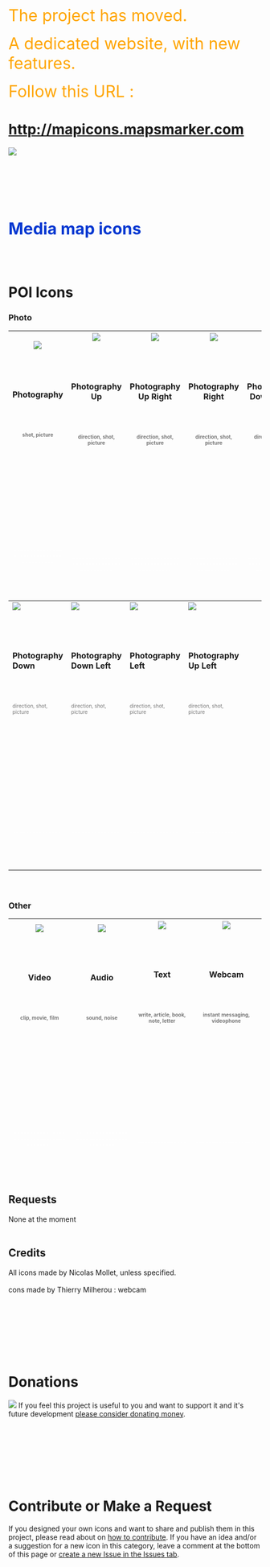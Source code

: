 <font color='orange' size='6'>The project has moved. </font><br><br><font color='orange' size='6'>A dedicated website, with new features. </font><br><br><font color='orange' size='6'>Follow this URL : </font>

<h1><a href='http://mapicons.mapsmarker.com'>http://mapicons.mapsmarker.com</a></h1>

<a href='http://mapicons.mapsmarker.com'><img src='http://google-maps-icons.googlecode.com/files/mic-smallcap.gif' /></a>


<br>
<br>
<FONT color="#0337D1" size="6"><br>
<br>
<b>Media map icons</b>

</FONT>

<br>
<br>
<br>
<br>
<h1>POI Icons</h1>
<h3>Photo</h3>
<table><thead><th> <img src='http://google-maps-icons.googlecode.com/files/photo.png' /> <br>
<br>
<BR><br>
<br>
<b>Photography</b>

<BR>

<br>
<br>
<FONT color="#777777" size="1"><br>
<br>
shot, picture<br>
<br>
</FONT><br>
<br>
<br>
<br>
<BR><br>
<br>
<br>
<br>
<FONT color="#ffffff" size="1"><br>
<br>
----------------------------------------<br>
<br>
</FONT><br>
<br>
</th><th> <img src='http://google-maps-icons.googlecode.com/files/photoup.png' /> <br>
<br>
<BR><br>
<br>
<b>Photography Up</b>

<BR>

<br>
<br>
<FONT color="#777777" size="1"><br>
<br>
direction, shot, picture<br>
<br>
</FONT><br>
<br>
<br>
<br>
<BR><br>
<br>
<br>
<br>
<FONT color="#ffffff" size="1"><br>
<br>
----------------------------------------<br>
<br>
</FONT><br>
<br>
</th><th> <img src='http://google-maps-icons.googlecode.com/files/photoupright.png' /> <br>
<br>
<BR><br>
<br>
<b>Photography Up Right</b>

<BR>

<br>
<br>
<FONT color="#777777" size="1"><br>
<br>
direction, shot, picture<br>
<br>
</FONT><br>
<br>
<br>
<br>
<BR><br>
<br>
<br>
<br>
<FONT color="#ffffff" size="1"><br>
<br>
----------------------------------------<br>
<br>
</FONT><br>
<br>
</th><th> <img src='http://google-maps-icons.googlecode.com/files/photoright.png' /> <br>
<br>
<BR><br>
<br>
<b>Photography Right</b>

<BR>

<br>
<br>
<FONT color="#777777" size="1"><br>
<br>
direction, shot, picture<br>
<br>
</FONT><br>
<br>
<br>
<br>
<BR><br>
<br>
<br>
<br>
<FONT color="#ffffff" size="1"><br>
<br>
----------------------------------------<br>
<br>
</FONT><br>
<br>
</th><th> <img src='http://google-maps-icons.googlecode.com/files/photodownright.png' /> <br>
<br>
<BR><br>
<br>
 <b>Photography Down Right</b>

<BR>

<br>
<br>
<FONT color="#777777" size="1"><br>
<br>
direction, shot, picture<br>
<br>
</FONT><br>
<br>
<br>
<br>
<BR><br>
<br>
<br>
<br>
<FONT color="#ffffff" size="1"><br>
<br>
----------------------------------------<br>
<br>
</FONT><br>
<br>
</th></thead><tbody>
<tr><td> <img src='http://google-maps-icons.googlecode.com/files/photodown.png' /> <br>
<br>
<BR><br>
<br>
<b>Photography Down</b>

<BR>

<br>
<br>
<FONT color="#777777" size="1"><br>
<br>
direction, shot, picture<br>
<br>
</FONT><br>
<br>
<br>
<br>
<BR><br>
<br>
<br>
<br>
<FONT color="#ffffff" size="1"><br>
<br>
----------------------------------------<br>
<br>
</FONT><br>
<br>
</td><td> <img src='http://google-maps-icons.googlecode.com/files/photodownleft.png' /> <br>
<br>
<BR><br>
<br>
<b>Photography Down Left</b>

<BR>

<br>
<br>
<FONT color="#777777" size="1"><br>
<br>
direction, shot, picture<br>
<br>
</FONT><br>
<br>
<br>
<br>
<BR><br>
<br>
<br>
<br>
<FONT color="#ffffff" size="1"><br>
<br>
----------------------------------------<br>
<br>
</FONT><br>
<br>
</td><td> <img src='http://google-maps-icons.googlecode.com/files/photoleft.png' /> <br>
<br>
<BR><br>
<br>
<b>Photography Left</b>

<BR>

<br>
<br>
<FONT color="#777777" size="1"><br>
<br>
direction, shot, picture<br>
<br>
</FONT><br>
<br>
<br>
<br>
<BR><br>
<br>
<br>
<br>
<FONT color="#ffffff" size="1"><br>
<br>
----------------------------------------<br>
<br>
</FONT><br>
<br>
</td><td> <img src='http://google-maps-icons.googlecode.com/files/photoupleft.png' /> <br>
<br>
<BR><br>
<br>
<b>Photography Up Left</b>

<BR>

<br>
<br>
<FONT color="#777777" size="1"><br>
<br>
direction, shot, picture<br>
<br>
</FONT><br>
<br>
<br>
<br>
<BR><br>
<br>
<br>
<br>
<FONT color="#ffffff" size="1"><br>
<br>
----------------------------------------<br>
<br>
</FONT><br>
<br>
</td></tr></tbody></table>

<h3>

<BR>

Other</h3>
<table><thead><th> <img src='http://google-maps-icons.googlecode.com/files/video.png' /> <br>
<br>
<BR><br>
<br>
<b>Video</b>

<BR>

<br>
<br>
<FONT color="#777777" size="1"><br>
<br>
clip, movie, film<br>
<br>
</FONT><br>
<br>
<br>
<br>
<BR><br>
<br>
<br>
<br>
<FONT color="#ffffff" size="1"><br>
<br>
----------------------------------------<br>
<br>
</FONT><br>
<br>
</th><th> <img src='http://google-maps-icons.googlecode.com/files/audio.png' /> <br>
<br>
<BR><br>
<br>
<b>Audio</b>

<BR>

<br>
<br>
<FONT color="#777777" size="1"><br>
<br>
sound, noise<br>
<br>
</FONT><br>
<br>
<br>
<br>
<BR><br>
<br>
<br>
<br>
<FONT color="#ffffff" size="1"><br>
<br>
----------------------------------------<br>
<br>
</FONT><br>
<br>
</th><th> <img src='http://google-maps-icons.googlecode.com/files/text.png' /> <br>
<br>
<BR><br>
<br>
<b>Text</b>

<BR>

<br>
<br>
<FONT color="#777777" size="1"><br>
<br>
write, article, book, note, letter<br>
<br>
</FONT><br>
<br>
<br>
<br>
<BR><br>
<br>
<br>
<br>
<FONT color="#ffffff" size="1"><br>
<br>
----------------------------------------<br>
<br>
</FONT><br>
<br>
</th><th><img src='http://google-maps-icons.googlecode.com/files/webcam.png' /> <br>
<br>
<BR><br>
<br>
<b>Webcam</b>

<BR>

<br>
<br>
<FONT color="#777777" size="1"><br>
<br>
instant messaging, videophone<br>
<br>
</FONT><br>
<br>
<br>
<br>
<BR><br>
<br>
<br>
<br>
<FONT color="#ffffff" size="1"><br>
<br>
----------------------------------------<br>
<br>
</FONT><br>
<br>
</th></thead><tbody></tbody></table>

<h2>Requests</h2>
None at the moment<br>
<br>
<h2>Credits</h2>
All icons made by Nicolas Mollet, unless specified.<br>
<br>
cons made by Thierry Milherou : webcam<br>
<br>
<br>
<br>
<BR><br>
<br>
<br>
<h1>Donations</h1>
<a href='http://code.google.com/p/google-maps-icons/wiki/Donate'><img src='https://www.paypal.com/en_US/i/btn/btn_donate_SM.gif' /></a> If you feel this project is useful to you and want to support it and it's future development <a href='Donate.md'>please consider donating money</a>.<br>
<br>
<br>
<br>
<BR><br>
<br>
<br>
<h1>Contribute or Make a Request</h1>
If you designed your own icons and want to share and publish them in this project, please read about on <a href='Contribute.md'>how to contribute</a>. If you have an idea and/or a suggestion for a new icon in this category, leave a comment at the bottom of this page or <a href='http://code.google.com/p/google-maps-icons/issues/entry'>create a new Issue in the Issues tab</a>.